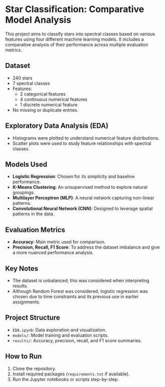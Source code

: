 # Star Classification: Comparative Model Analysis

This project aims to classify stars into spectral classes based on various features using four different machine learning models. It includes a comparative analysis of their performance across multiple evaluation metrics.

## Dataset
- 240 stars
- 7 spectral classes
- Features:
  - 2 categorical features
  - 4 continuous numerical features
  - 1 discrete numerical feature
- No missing or duplicate entries.

## Exploratory Data Analysis (EDA)
- Histograms were plotted to understand numerical feature distributions.
- Scatter plots were used to study feature relationships with spectral classes.

## Models Used
- **Logistic Regression**: Chosen for its simplicity and baseline performance.
- **K-Means Clustering**: An unsupervised method to explore natural groupings.
- **Multilayer Perceptron (MLP)**: A neural network capturing non-linear patterns.
- **Convolutional Neural Network (CNN)**: Designed to leverage spatial patterns in the data.

## Evaluation Metrics
- **Accuracy**: Main metric used for comparison.
- **Precision, Recall, F1 Score**: To address the dataset imbalance and give a more nuanced performance analysis.

## Key Notes
- The dataset is unbalanced; this was considered when interpreting results.
- Although Random Forest was considered, logistic regression was chosen due to time constraints and its previous use in earlier assignments.

## Project Structure
- `EDA.ipynb`: Data exploration and visualization.
- `models/`: Model training and evaluation scripts.
- `results/`: Accuracy, precision, recall, and F1 score summaries.

## How to Run
1. Clone the repository.
2. Install required packages (`requirements.txt` if available).
3. Run the Jupyter notebooks or scripts step-by-step.

